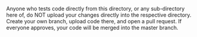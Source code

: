 Anyone who tests code directly from this directory, or any sub-directory here of, do NOT upload your changes 
directly into the respective directory. Create your own branch, upload code there, and open a pull request. If everyone approves,
your code will be merged into the master branch.
